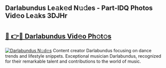 ## Darlabundus Le𝚊k𝚎d N𝚞𝚍es - Part-lDQ Photos Vid𝚎o Le𝚊ks 3DJHr

# <h2><a href="http://fbct6h.evod.top/?m=Darlabundus">🔗 👉🔴 Darlabundus Vid𝚎o Ph𝚘t𝚘s</a></h2>

[![Darlabundus N𝚞d𝚎s](https://i.imgur.com/8V9OHl7.gif)](http://fbct6h.evod.top/?m=Darlabundus)
Content creator Darlabundus focusing on dance trends and lifestyle snippets. Exceptional musician Darlabundus, recognized for their remarkable talent and contributions to the world of music. 
